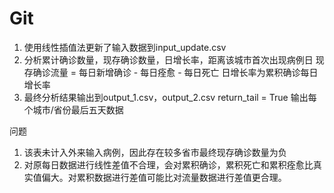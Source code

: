 # Git

1. 使用线性插值法更新了输入数据到input_update.csv
2. 分析累计确诊数量，现存确诊数量，日增长率，距离该城市首次出现病例日
现存确诊流量 = 每日新增确诊 - 每日痊愈 - 每日死亡
日增长率为累积确诊每日增长率
3. 最终分析结果输出到output_1.csv，output_2.csv
return_tail = True 输出每个城市/省份最后五天数据

问题
1. 该表未计入外来输入病例，因此存在较多省市最终现存确诊数量为负
2. 对原每日数据进行线性差值不合理，会对累积确诊，累积死亡和累积痊愈比真实值偏大。对累积数据进行差值可能比对流量数据进行差值更合理。
